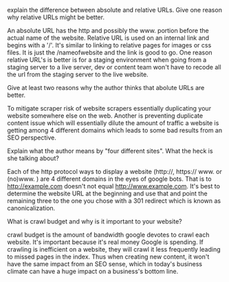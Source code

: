 explain the difference between absolute and relative URLs. Give one reason why relative URLs might be better.

An absolute URL has the http and possibly the www. portion before the actual name of the website. Relative URL is used on an internal link and begins with a '/'. It's similar to linking to relative pages for images or css files. It is just the /nameofwebsite and the link is good to go. One reason relative URL's is better is for a staging environment when going from a staging server to a live server, dev or content team won't have to recode all the url from the staging server to the live website.


Give at least two reasons why the author thinks that abolute URLs are better.

To mitigate scraper risk of website scrapers essentially duplicating your website somewhere else on the web. Another is preventing duplicate content issue which will essentially dilute the amount of traffic a website is getting among 4 different domains which leads to some bad results from an SEO perspective.


Explain what the author means by "four different sites". What the heck is she talking about?

Each of the http protocol ways to display a website (http://, https:// www. or (no)www. ) are 4 different domains in the eyes of google bots. That is to http://example.com doesn't not equal http://www.example.com. It's best to determine the website URL at the beginning and use that and point the remaining three to the one you chose with a 301 redirect which is known as canonicalization.


What is crawl budget and why is it important to your website?

crawl budget is the amount of bandwidth google devotes to crawl each website. It's important because it's real money Google is spending. If crawling is inefficient on a website, they will crawl it less frequently leading to missed pages in the index. Thus when creating new content, it won't have the same impact from an SEO sense, which in today's business climate can have a huge impact on a business's bottom line. 
